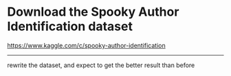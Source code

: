 # Download the Spooky Author Identification dataset

https://www.kaggle.com/c/spooky-author-identification

---

rewrite the dataset, and expect to get the better result than before
